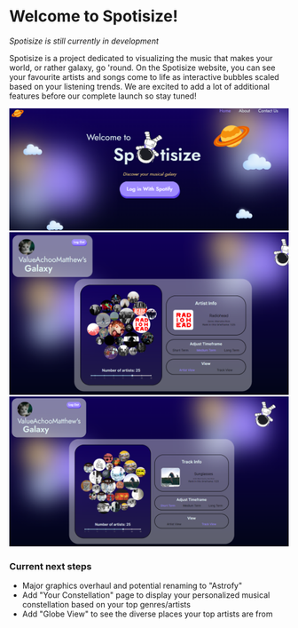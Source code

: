 
# Welcome to Spotisize!

*Spotisize is still currently in development*

Spotisize is a project dedicated to visualizing the music that makes your world, or rather galaxy, go 'round. On the Spotisize website, you can see your 
favourite artists and songs come to life as interactive bubbles scaled based on your listening trends. We are excited to add a lot of additional features
before our complete launch so stay tuned!

![alt text](https://github.com/ValueAchooMatthew/SpotiSize/blob/main/public/Demo1.PNG)
![alt text](https://github.com/ValueAchooMatthew/SpotiSize/blob/main/public/Demo2.PNG)
![alt text](https://github.com/ValueAchooMatthew/SpotiSize/blob/main/public/Demo3.PNG)


### Current next steps

* Major graphics overhaul and potential renaming to "Astrofy"
* Add "Your Constellation" page to display your personalized musical constellation based on your top genres/artists
* Add "Globe View" to see the diverse places your top artists are from
